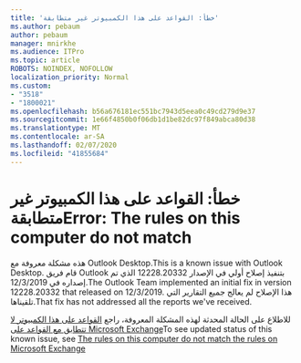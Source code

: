 ```yaml
---
title: 'خطأ: القواعد على هذا الكمبيوتر غير متطابقة'
ms.author: pebaum
author: pebaum
manager: mnirkhe
ms.audience: ITPro
ms.topic: article
ROBOTS: NOINDEX, NOFOLLOW
localization_priority: Normal
ms.custom:
- "3518"
- "1800021"
ms.openlocfilehash: b56a676181ec551bc7943d5eea0c49cd279d9e37
ms.sourcegitcommit: 1e66f4850b0f06db1d1be82dc97f849abca80d38
ms.translationtype: MT
ms.contentlocale: ar-SA
ms.lasthandoff: 02/07/2020
ms.locfileid: "41855684"
---
```

# <a name="error-the-rules-on-this-computer-do-not-match"></a><span data-ttu-id="2dda6-102">خطأ: القواعد على هذا الكمبيوتر غير متطابقة</span><span class="sxs-lookup"><span data-stu-id="2dda6-102">Error: The rules on this computer do not match</span></span>

<span data-ttu-id="2dda6-103">هذه مشكلة معروفة مع Outlook Desktop.</span><span class="sxs-lookup"><span data-stu-id="2dda6-103">This is a known issue with Outlook Desktop.</span></span> <span data-ttu-id="2dda6-104">قام فريق Outlook بتنفيذ إصلاح أولي في الإصدار 12228.20332 الذي تم إصداره في 12/3/2019.</span><span class="sxs-lookup"><span data-stu-id="2dda6-104">The Outlook Team implemented an initial fix in version 12228.20332 that released on 12/3/2019.</span></span> <span data-ttu-id="2dda6-105">هذا الإصلاح لم يعالج جميع التقارير التي تلقيناها.</span><span class="sxs-lookup"><span data-stu-id="2dda6-105">That fix has not addressed all the reports we've received.</span></span>

<span data-ttu-id="2dda6-106">للاطلاع على الحالة المحدثة لهذه المشكلة المعروفة، راجع [القواعد على هذا الكمبيوتر لا تتطابق مع القواعد على Microsoft Exchange](https://support.office.com/article/d032e037-b224-429e-b325-633afde9b5f0)</span><span class="sxs-lookup"><span data-stu-id="2dda6-106">To see updated status of this known issue, see [The rules on this computer do not match the rules on Microsoft Exchange](https://support.office.com/article/d032e037-b224-429e-b325-633afde9b5f0)</span></span>